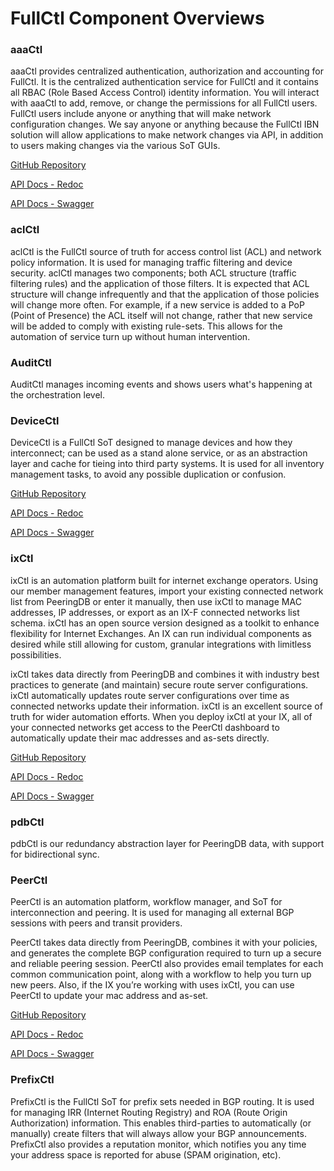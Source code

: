 # FullCtl Component Overviews

### aaaCtl

aaaCtl provides centralized authentication, authorization and accounting for FullCtl. It is the centralized authentication service for FullCtl and it contains all RBAC (Role Based Access Control) identity information. You will interact with aaaCtl to add, remove, or change the permissions for all FullCtl users. FullCtl users include anyone or anything that will make network configuration changes. We say anyone or anything because the FullCtl IBN solution will allow applications to make network changes via API, in addition to users making changes via the various SoT GUIs.

[GitHub Repository](https://github.com/fullctl/aaactl)

[API Docs - Redoc](https://account.fullctl.io/apidocs/redoc)

[API Docs - Swagger](https://account.fullctl.io/apidocs/swagger)

### aclCtl

aclCtl is the FullCtl source of truth for access control list (ACL) and network policy information. It is used for managing traffic filtering and device security. aclCtl manages two components; both ACL structure (traffic filtering rules) and the application of those filters. It is expected that ACL structure will change infrequently and that the application of those policies will change more often. For example, if a new service is added to a PoP (Point of Presence) the ACL itself will not change, rather that new service will be added to comply with existing rule-sets. This allows for the automation of service turn up without human intervention.

### AuditCtl

AuditCtl manages incoming events and shows users what's happening at the orchestration level.

### DeviceCtl

DeviceCtl is a FullCtl SoT designed to manage devices and how they interconnect; can be used as a stand alone service, or as an abstraction layer and cache for tieing into third party systems. It is used for all inventory management tasks, to avoid any possible duplication or confusion.

[GitHub Repository](https://github.com/fullctl/devicectl)

[API Docs - Redoc](https://device.fullctl.com/apidocs/redoc)

[API Docs - Swagger](https://device.fullctl.com/apidocs/swagger)

### ixCtl

ixCtl is an automation platform built for internet exchange operators. Using our member management features, import your existing connected network list from PeeringDB or enter it manually, then use ixCtl to manage MAC addresses, IP addresses, or export as an IX-F connected networks list schema. ixCtl has an open source version designed as a toolkit to enhance flexibility for Internet Exchanges. An IX can run individual components as desired while still allowing for custom, granular integrations with limitless possibilities.

ixCtl takes data directly from PeeringDB and combines it with industry best practices to generate (and maintain) secure route server configurations. ixCtl automatically updates route server configurations over time as connected networks update their information. ixCtl is an excellent source of truth for wider automation efforts. When you deploy ixCtl at your IX, all of your connected networks get access to the PeerCtl dashboard to automatically update their mac addresses and as-sets directly.

[GitHub Repository](https://github.com/fullctl/ixctl)

[API Docs - Redoc](https://ix.fullctl.com/apidocs/redoc)

[API Docs - Swagger](https://ix.fullctl.com/apidocs/swagger)

### pdbCtl

pdbCtl is our redundancy abstraction layer for PeeringDB data, with support for bidirectional sync.

### PeerCtl

PeerCtl is an automation platform, workflow manager, and SoT for interconnection and peering. It is used for managing all external BGP sessions with peers and transit providers.

PeerCtl takes data directly from PeeringDB, combines it with your policies, and generates the complete BGP configuration required to turn up a secure and reliable peering session. PeerCtl also provides email templates for each common communication point, along with a workflow to help you turn up new peers. Also, if the IX you’re working with uses ixCtl, you can use PeerCtl to update your mac address and as-set.

[GitHub Repository](https://github.com/fullctl/peerctl)

[API Docs - Redoc](https://peer.fullctl.com/apidocs/redoc)

[API Docs - Swagger](https://peer.fullctl.com/apidocs/swagger)

### PrefixCtl

PrefixCtl is the FullCtl SoT for prefix sets needed in BGP routing. It is used for managing IRR (Internet Routing Registry) and ROA (Route Origin Authorization) information. This enables third-parties to automatically (or manually) create filters that will always allow your BGP announcements. PrefixCtl also provides a reputation monitor, which notifies you any time your address space is reported for abuse (SPAM origination, etc).
